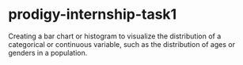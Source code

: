 # prodigy-internship-task1
Creating a bar chart or histogram to visualize the distribution of a categorical or continuous variable, such as the distribution of ages or genders in a population.
